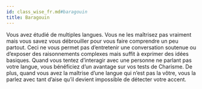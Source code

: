 ```yaml
---
id: class_wise_fr.md#baragouin
title: Baragouin
---
```


Vous avez étudié de multiples langues. Vous ne les maîtrisez pas vraiment mais vous savez vous débrouiller pour vous faire comprendre un peu partout. Ceci ne vous permet pas d’entretenir une conversation soutenue ou d’exposer des raisonnements complexes mais suffit à exprimer des idées basiques. Quand vous tentez d’interagir avec une personne ne parlant pas votre langue, vous bénéficiez d’un avantage sur vos tests de Charisme. De plus, quand vous avez la maîtrise d’une langue qui n’est pas la vôtre, vous la parlez avec tant d’aise qu’il devient impossible de détecter votre accent.

